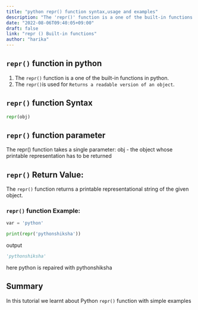 ```yaml
---
title: "python repr() function syntax,usage and examples"
description: "The 'repr()' function is a one of the built-in functions in python"
date: "2022-08-06T09:40:05+09:00"
draft: false
link: "repr () Built-in functions"
author: "harika"
---
```


## `repr()` function in python
1. The `repr()` function is a one of the built-in functions in python.
2. The `repr()`is used for `Returns a readable version of an object`.

## `repr()` function Syntax
```python
repr(obj)
```
## `repr()` function parameter
The repr() function takes a single parameter: 
obj - the object whose printable representation has to be returned

## `repr()` Return Value:

The `repr()` function returns a printable representational string of the given object.

### `repr()` function Example: 
```python
var = 'python'

print(repr('pythonshiksha'))
```
output
```python
'pythonshiksha'
```
here python is repaired with pythonshiksha 

## Summary
In this tutorial we learnt about Python `repr()` function with simple examples




